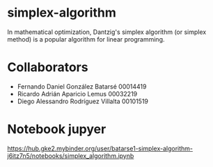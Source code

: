 # simplex-algorithm
In mathematical optimization, Dantzig's simplex algorithm (or simplex method) is a popular algorithm for linear programming.
# Collaborators
* Fernando Daniel González Batarsé 00014419
* Ricardo Adrián Aparicio Lemus 00032219
* Diego Alessandro Rodríguez Villalta 00101519
# Notebook jupyer
https://hub.gke2.mybinder.org/user/batarse1-simplex-algorithm-j6itz7n5/notebooks/simplex_algorithm.ipynb
